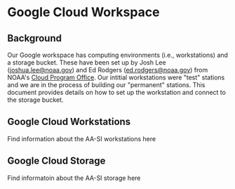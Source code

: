 # Google Cloud Workspace

## Background  
Our Google workspace has computing environments (i.e., workstations) and a storage bucket. These have been set up by Josh Lee (joshua.lee@noaa.gov) and Ed Rodgers (ed.rodgers@noaa.gov) from NOAA's [Cloud Program Office](https://www.noaa.gov/information-technology/noaa-cloud-program-office-ncpo). Our intitial workstations were "test" stations and we are in the process of building our "permanent" stations. This document provides details on how to set up the workstation and connect to the storage bucket.  

## Google Cloud Workstations
Find information about the AA-SI workstations here

## Google Cloud Storage
Find informatoin about the AA-SI storage here

